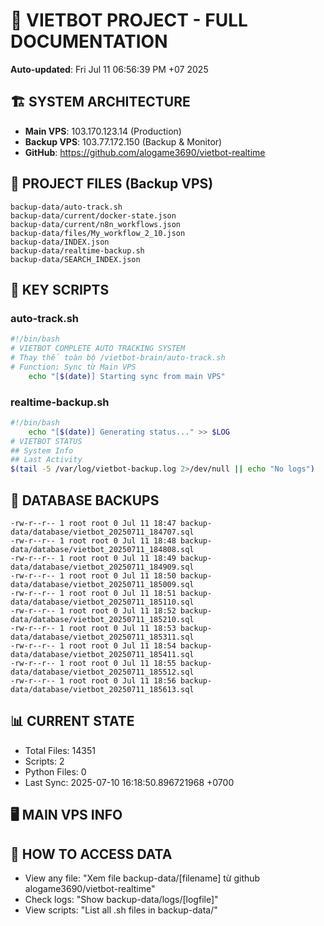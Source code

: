 # 🤖 VIETBOT PROJECT - FULL DOCUMENTATION
**Auto-updated**: Fri Jul 11 06:56:39 PM +07 2025

## 🏗️ SYSTEM ARCHITECTURE
- **Main VPS**: 103.170.123.14 (Production)
- **Backup VPS**: 103.77.172.150 (Backup & Monitor)
- **GitHub**: https://github.com/alogame3690/vietbot-realtime

## 📁 PROJECT FILES (Backup VPS)
```
backup-data/auto-track.sh
backup-data/current/docker-state.json
backup-data/current/n8n_workflows.json
backup-data/files/My_workflow_2_10.json
backup-data/INDEX.json
backup-data/realtime-backup.sh
backup-data/SEARCH_INDEX.json
```

## 🔧 KEY SCRIPTS
### auto-track.sh
```bash
#!/bin/bash
# VIETBOT COMPLETE AUTO TRACKING SYSTEM
# Thay thế toàn bộ /vietbot-brain/auto-track.sh
# Function: Sync từ Main VPS
    echo "[$(date)] Starting sync from main VPS"
```
### realtime-backup.sh
```bash
#!/bin/bash
    echo "[$(date)] Generating status..." >> $LOG
# VIETBOT STATUS
## System Info
## Last Activity
$(tail -5 /var/log/vietbot-backup.log 2>/dev/null || echo "No logs")
```

## 💾 DATABASE BACKUPS
```
-rw-r--r-- 1 root root 0 Jul 11 18:47 backup-data/database/vietbot_20250711_184707.sql
-rw-r--r-- 1 root root 0 Jul 11 18:48 backup-data/database/vietbot_20250711_184808.sql
-rw-r--r-- 1 root root 0 Jul 11 18:49 backup-data/database/vietbot_20250711_184909.sql
-rw-r--r-- 1 root root 0 Jul 11 18:50 backup-data/database/vietbot_20250711_185009.sql
-rw-r--r-- 1 root root 0 Jul 11 18:51 backup-data/database/vietbot_20250711_185110.sql
-rw-r--r-- 1 root root 0 Jul 11 18:52 backup-data/database/vietbot_20250711_185210.sql
-rw-r--r-- 1 root root 0 Jul 11 18:53 backup-data/database/vietbot_20250711_185311.sql
-rw-r--r-- 1 root root 0 Jul 11 18:54 backup-data/database/vietbot_20250711_185411.sql
-rw-r--r-- 1 root root 0 Jul 11 18:55 backup-data/database/vietbot_20250711_185512.sql
-rw-r--r-- 1 root root 0 Jul 11 18:56 backup-data/database/vietbot_20250711_185613.sql
```

## 📊 CURRENT STATE
- Total Files: 14351
- Scripts: 2
- Python Files: 0
- Last Sync: 2025-07-10 16:18:50.896721968 +0700

## 🖥️ MAIN VPS INFO


## 🚨 HOW TO ACCESS DATA
- View any file: "Xem file backup-data/[filename] từ github alogame3690/vietbot-realtime"
- Check logs: "Show backup-data/logs/[logfile]"
- View scripts: "List all .sh files in backup-data/"
